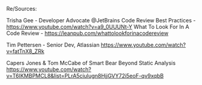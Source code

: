 Re/Sources:

Trisha Gee - Developer Advocate @JetBrains
Code Review Best Practices - https://www.youtube.com/watch?v=a9_0UUUNt-Y
What To Look For In A Code Review - https://leanpub.com/whattolookforinacodereview

Tim Pettersen - Senior Dev, Atlassian
https://www.youtube.com/watch?v=fatTnX8_ZRk

Capers Jones & Tom McCabe of Smart Bear
Beyond Static Analysis
https://www.youtube.com/watch?v=T6IKMBPMCL8&list=PLrA5ciulugn8HjjGVY72i5eoF-qv9xqbB


